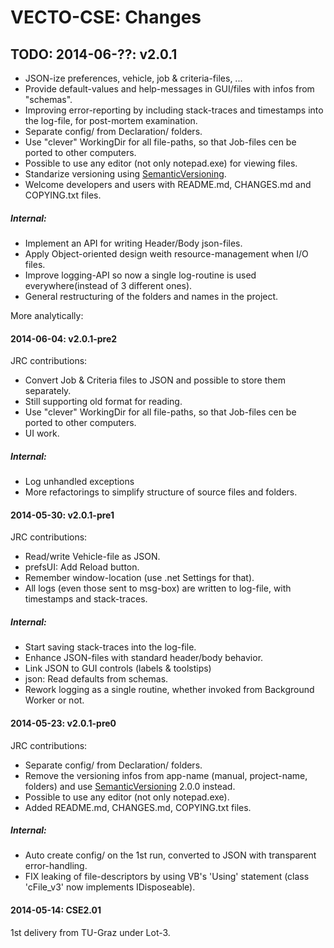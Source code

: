 VECTO-CSE: Changes
===================


TODO: 2014-06-??: v2.0.1
-----------------
  * JSON-ize preferences, vehicle, job & criteria-files, ...
  * Provide default-values and help-messages in GUI/files with infos from "schemas".
  * Improving error-reporting by including stack-traces and timestamps into the log-file, for post-mortem examination.
  * Separate config/ from Declaration/ folders.
  * Use "clever" WorkingDir for all file-paths, so that Job-files cen be ported to other computers.
  * Possible to use any editor (not only notepad.exe) for viewing files.
  * Standarize versioning using [SemanticVersioning](http://semver.org/).
  * Welcome developers and users with README.md, CHANGES.md and COPYING.txt files.
##### Internal:
  * Implement an API for writing Header/Body json-files.
  * Apply Object-oriented design weith resource-management when I/O files.
  * Improve logging-API so now a single log-routine is used everywhere(instead of 3 different ones).
  * General restructuring of the folders and names in the project.

More analytically:

#### 2014-06-04: v2.0.1-pre2 ####
JRC contributions:
  * Convert Job & Criteria files to JSON and possible to store them separately.
  * Still supporting old format for reading.
  * Use "clever" WorkingDir for all file-paths, so that Job-files cen be ported to other computers.
  * UI work.
##### Internal:
  * Log unhandled exceptions
  * More refactorings to simplify structure of source files and folders.


#### 2014-05-30: v2.0.1-pre1 ####
JRC contributions:

  * Read/write Vehicle-file as JSON.
  * prefsUI: Add Reload button.
  * Remember window-location (use .net Settings for that).
  * All logs (even those sent to msg-box) are written to log-file, with timestamps and stack-traces.
##### Internal:
  * Start saving stack-traces into the log-file.
  * Enhance JSON-files with standard header/body behavior.
  * Link JSON to GUI controls (labels & toolstips)
  * json: Read defaults from schemas.
  * Rework logging as a single routine, whether invoked from Background Worker or not.


#### 2014-05-23: v2.0.1-pre0 ####
JRC contributions:

  * Separate config/ from Declaration/ folders.
  * Remove the versioning infos from app-name (manual, project-name, folders) and 
    use [SemanticVersioning](http://semver.org/) 2.0.0 instead.
  * Possible to use any editor (not only notepad.exe).
  * Added README.md, CHANGES.md, COPYING.txt files.
##### Internal:
  * Auto create config/ on the 1st run, converted to JSON with transparent error-handling.
  * FIX leaking of file-descriptors by using VB's 'Using' statement (class 'cFile_v3' now implements IDisposeable).


#### 2014-05-14: CSE2.01 ####   
1st delivery from TU-Graz under Lot-3.
